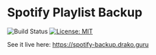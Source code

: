 # Spotify Playlist Backup

![Build Status](https://github.com/Drako/SpotifyBackup/workflows/build-and-test/badge.svg)
[![License: MIT](https://img.shields.io/badge/License-MIT-yellow.svg)](https://opensource.org/licenses/MIT)

See it live here: https://spotify-backup.drako.guru
